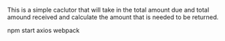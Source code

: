 This is a simple caclutor that will take in the total amount due and total amound received and calculate the amount that is needed to be returned. 

npm start
axios
webpack
